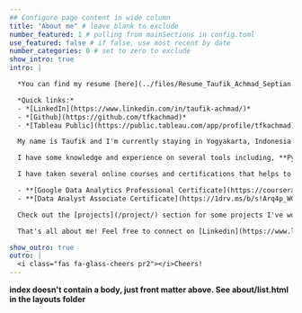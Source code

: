 ```yaml
---
## Configure page content in wide column
title: "About me" # leave blank to exclude
number_featured: 1 # pulling from mainSections in config.toml
use_featured: false # if false, use most recent by date
number_categories: 0 # set to zero to exclude
show_intro: true
intro: |

  *You can find my resume [here](../files/Resume_Taufik_Achmad_Septian.pdf).*

  *Quick links:*
  - *[LinkedIn](https://www.linkedin.com/in/taufik-achmad/)*
  - *[Github](https://github.com/tfkachmad)*
  - *[Tableau Public](https://public.tableau.com/app/profile/tfkachmad)*

  My name is Taufik and I'm currently staying in Yogyakarta, Indonesia. I'm currently pursuing my career in data analyst field and have been working on it for the last several months.

  I have some knowledge and experience on several tools including, **Python**, **Tableau**, **PowerBI**, **MySQL**, and **Excel**.

  I have taken several online courses and certifications that helps to fill my curiosity in the data field. Some of them are:

  - **[Google Data Analytics Professional Certificate](https://coursera.org/share/cc0262f047ea180000a1e2a91db82568)** - *Coursera*
  - **[Data Analyst Associate Certificate](https://1drv.ms/b/s!Arq4p_WCofnpqjKgYhn66jMZXgZS?e=APZxho)** - *DataCamp*

  Check out the [projects](/project/) section for some projects I've worked on to showcase my skills as a data analyst.

  That's all about me! Feel free to connect on [Linkedin](https://www.linkedin.com/in/taufik-achmad/) or send me an email directly to [taufik.achmad.septian@gmail.com](mailto:taufik.achmad.septian@gmail.com) if you have more question about me or just to chat and discuss about anything you like.

show_outro: true
outro: |
  <i class="fas fa-glass-cheers pr2"></i>Cheers!
---
```


**index doesn't contain a body, just front matter above.
See about/list.html in the layouts folder**